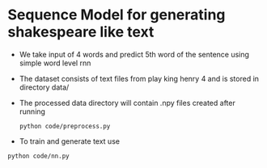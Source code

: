 # Sequence Model for generating shakespeare like text
* We take input of 4 words and predict 5th word of the sentence using simple word level 
    rnn
* The dataset consists of text files from play king henry 4 and is stored in directory data/
* The processed data directory will contain .npy files created after running
     
    ```
   python code/preprocess.py
    ```
 *  To train and generate text use 
   
   ```
  python code/nn.py
  
  
   
